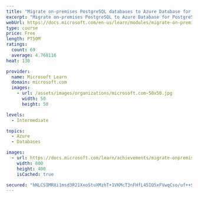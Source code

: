 ```yaml
---
title: "Migrate on-premises PostgreSQL databases to Azure Database for PostgreSQL"
excerpt: "Migrate on-premises PostgreSQL to Azure Database for PostgreSQL"
webUrl: https://docs.microsoft.com/en-us/learn/modules/migrate-on-premises-postgresql-databases/
type: course
price: Free
length: PT50M
ratings:
  count: 69
  average: 4.768116
heat: 130

provider:
  name: Microsoft Learn
  domain: microsoft.com
  images:
    - url: /assets/images/organizations/microsoft.com-50x50.jpg
      width: 50
      height: 50

levels:
  - Intermediate

topics:
  - Azure
  - Databases

images:
  - url: https://docs.microsoft.com/learn/achievements/migrate-onpremises-postgresql-db-azure-db-social.png
    width: 800
    height: 400
    isCached: true

secured: "hNLCSIMRXi1msd3R21XxoStuXMzhT+1VKMcT3nFHfL45IQ5xFVwqCso/uf++S01FKY2+tpvR3uMCIKApSsCb2BKYgisY9jz9GAmKxoyS8iTAMCujLPnVKMKjyQQm52EiE3zuWy+UzaaYcxg5J2gICYewdYkDrsyyXKxaVELoX4VqQVa2jFG4kNsfzXaGdJ7TdaR8tkL/hEMka5RC4cJE0xDm9/lLLUdGrGg5WuL4arr+Ayw7bvWxvQdAfsU3MbjE3s9BAPWmOtuy1HZKU8lN5JOSRkW9/bAyHb+I1LvmgoYkkhAXXmk3hZQo6aM99FNP0pRo6aKg3zIw3cBfUtvpzHlORFQoSZrwI7vb6B9vEHfHEberZsNmOk7ISgD7FN6wAgMeeoV718aESO9Ldrd2nxrMrun3tp+5PzFwPDbAVEc=;Mln7yLXuNlrLK2uCpOpn1A=="
---
```


